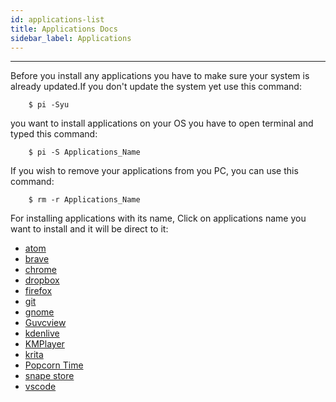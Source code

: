 ```yaml
---
id: applications-list
title: Applications Docs
sidebar_label: Applications 
---
```

---
Before you install any applications you have to make sure your system is already updated.If you don't update the system yet use this command:
```shell
    $ pi -Syu
```
you want to install applications on your OS you have to open terminal and typed this command:
```shell
    $ pi -S Applications_Name
```
If you wish to remove your applications from you PC, you can use this command:
```shell
    $ rm -r Applications_Name
```
For installing applications with its name, Click on applications name you want to install and it will be direct to it:


- [atom]()            
- [brave]()          
- [chrome]()         
- [dropbox]()         
- [firefox]()          
- [git]()             
- [gnome]()           
- [Guvcview]()        
- [kdenlive]()        
- [KMPlayer]()        
- [krita]()          
- [Popcorn Time]()    
- [snape store]()     
- [vscode]()          
